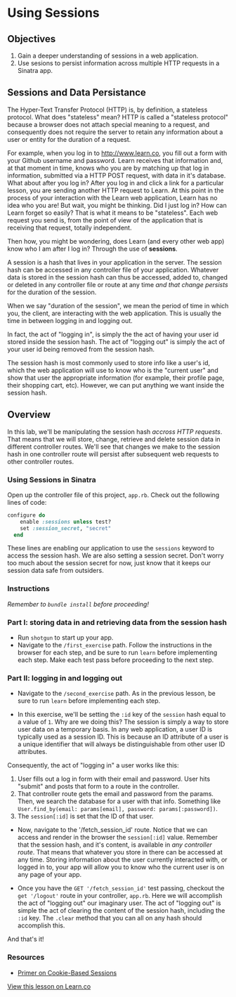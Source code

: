 # Using Sessions

## Objectives

1. Gain a deeper understanding of sessions in a web application.
2. Use sesions to persist information across multiple HTTP requests in a Sinatra app. 

## Sessions and Data Persistance 

The Hyper-Text Transfer Protocol (HTTP) is, by definition, a stateless protocol. What does "stateless" mean? HTTP is called a "stateless protocol" because a browser does not attach special meaning to a request, and consequently does not require the server to retain any information about a user or entity for the duration of a request.

For example, when you log in to http://www.learn.co, you fill out a form with your Github username and password. Learn receives that information and, at that moment in time, knows who you are by matching up that log in information, submitted via a HTTP POST request, with data in it's database. What about after you log in? After you log in and click a link for a particular lesson, you are sending another HTTP request to Learn. At this point in the process of your interaction with the Learn web application, Learn has no idea who you are! But wait, you might be thinking. Did I just log in? How can Learn forget so easily? That is what it means to be "stateless". Each web request you send is, from the point of view of the application that is receiving that request, totally independent. 

Then how, you might be wondering, does Learn (and every other web app) know who I am after I log in? Through the use of **sessions**. 

A session is a hash that lives in your application in the server. The session hash can be accessed in any controller file of your application. Whatever data is stored in the session hash can thus be accessed, added to, changed or deleted in any controller file or route at any time *and that change persists* for the duration of the session. 

When we say "duration of the session", we mean the period of time in which you, the client, are interacting with the web application. This is usually the time in between logging in and logging out. 

In fact, the act of "logging in", is simply the the act of having your user id stored inside the session hash. The act of "logging out" is simply the act of your user id being removed from the session hash. 

The session hash is most commonly used to store info like a user's id, which the web application will use to know who is the "current user" and show that user the appropriate information (for example, their profile page, their shopping cart, etc). However, we can put anything we want inside the session hash. 

## Overview

In this lab, we'll be manipulating the session hash *accross HTTP requests*. That means that we will store, change, retrieve and delete session data in different controller routes. We'll see that changes we make to the session hash in one controller route will persist after subsequent web requests to other controller routes. 

### Using Sessions in Sinatra

Open up the controller file of this project, `app.rb`. Check out the following lines of code: 

```ruby
configure do
    enable :sessions unless test?
    set :session_secret, "secret"
  end
```

These lines are enabling our application to use the `sessions` keyword to access the session hash. We are also setting a session secret. Don't worry too much about the session secret for now, just know that it keeps our session data safe from outsiders. 

### Instructions

*Remember to `bundle install` before proceeding!*

### Part I: storing data in and retrieving data from the session hash

* Run `shotgun` to start up your app. 
* Navigate to the `/first_exercise` path. Follow the instructions in the browser for each step, and be sure to run `learn` before implementing each step. Make each test pass before proceeding to the next step.

### Part II: logging in and logging out

* Navigate to the `/second_exercise` path. As in the previous lesson, be sure to run `learn` before implementing each step.

* In this exercise, we'll be setting the `:id` key of the `session` hash equal to a value of `1`. Why are we doing this? The session is simply a way to store user data on a temporary basis. In any web application, a user ID is typically used as a session ID. This is because an ID attribute of a user is a unique identifier that will always be distinguishable from other user ID attributes. 

Consequently, the act of "logging in" a user works like this: 

1. User fills out a log in form with their email and password. User hits "submit" and posts that form to a route in the controller. 
2. That controller route gets the email and password from the params. Then, we search the database for a user with that info. Something like `User.find_by(email: params[email], password: params[:password])`.
3. The `session[:id]` is set that the ID of that user. 

* Now, navigate to the '/fetch_session_id' route. Notice that we can access and render in the browser the `session[:id]` value. Remember that the session hash, and it's content, is available in *any controller route*. That means that whatever you store in there can be accessed at any time. Storing information about the user currently interacted with, or logged in to, your app will allow you to know who the current user is on any page of your app. 

* Once you have the `GET '/fetch_session_id'` test passing, checkout the `get '/logout'` route in your controller, `app.rb`. Here we will accomplish the act of "logging out" our imaginary user. The act of "logging out" is simple the act of clearing the content of the session hash, including the `:id` key. The `.clear` method that you can all on any hash should accomplish this. 

And that's it! 

### Resources
- [Primer on Cookie-Based Sessions](http://www.allaboutcookies.org/cookies/session-cookies-used-for.html)

<a href='https://learn.co/lessons/sinatra-sessions' data-visibility='hidden'>View this lesson on Learn.co</a>
